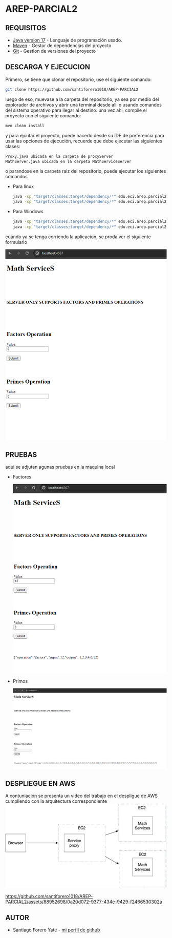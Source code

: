 # AREP-PARCIAL2

## REQUISITOS
* [Java version 17](https://www.oracle.com/co/java/technologies/downloads/) - Lenguaje de programación usado.
* [Maven](https://maven.apache.org/download.cgi) - Gestor de dependencias del proyecto
* [Git](https://git-scm.com/downloads) - Gestion de versiones del proyecto

## DESCARGA Y EJECUCION

Primero, se tiene que clonar el repositorio, use el siguiente comando:

```bash
git clone https://github.com/santiforero1018/AREP-PARCIAL2
```

luego de eso, muevase a la carpeta del repositorio, ya sea por medio del explorador de archivos y abrir una terminal desde alli o usando comandos del sistema operativo para llegar al destino. una vez ahi, compile el proyecto con el siguiente comando:

```bash
mvn clean install
```

y para ejcutar el proyecto, puede hacerlo desde su IDE de preferencia para usar las opciones de ejecución, recuerde que debe ejecutar las siguientes clases:

```
Proxy.java ubicada en la carpeta de proxyServer
MathServer.java ubicada en la carpeta MathServiceServer
```

o parandose en la carpeta raiz del repositorio, puede ejecutar los siguientes comandos

- Para linux
  ```bash
  java -cp "target/classes:target/dependency/*" edu.eci.arep.parcial2.proxyServer.Proxy
  java -cp "target/classes:target/dependency/*" edu.eci.arep.parcial2.MathServiceServer.MathServer
  
  ```
- Para Windows
  ```bash
  java -cp "target/classes;target/dependency/*" edu.eci.arep.parcial2.proxyServer.Proxy
  java -cp "target/classes;target/dependency/*" edu.eci.arep.parcial2.MathServiceServer.MathServe
  ```


cuando ya se tenga corriendo la aplicacion, se proda ver el siguiente formulario

![inicial](README-resources/inicial.PNG)

## PRUEBAS
aqui se adjutan agunas pruebas en la maquina local

- Factores
  
  ![factores](README-resources/factors-proof.PNG)

  
- Primos

  
  ![primos](README-resources/primes-proof.png)

## DESPLIEGUE EN AWS

A contuniación se presenta un video del trabajo en el despligue de AWS cumpliendo con la arquitectura correspondiente
![arquitectura](README-resources/archi.png)





https://github.com/santiforero1018/AREP-PARCIAL2/assets/88952698/0a20d072-9377-434e-9429-f2466530302a



## AUTOR
- Santiago Forero Yate - [mi perfil de github](https://github.com/santiforero1018)
